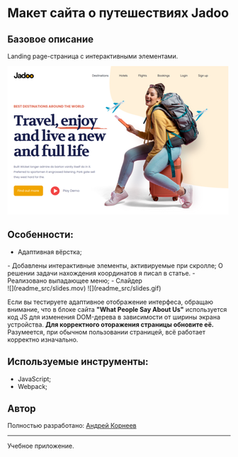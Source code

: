# Макет сайта о путешествиях Jadoo
## Базовое описание
Landing page-страница с интерактивными элементами.

![Main Page of application](./readme_src/main.png)

## Особенности:
- Адаптивная вёрстка;
<GIF>
- Добавлены интерактивные элементы, активируемые при скролле;
О решении задачи нахождения координатов я писал в статье. 
<GIF>
- Реализовано выпадающее меню;
<GIF>
- Слайдер 
<br>
![](readme_src/slides.mov)
![](readme_src/slides.gif)

<!-- ![](./readme_src/output(video-cutter-js.com).mov) -->


<!-- ![Main Page of application](./readme_src/output(video-cutter-js.com).gif) -->

Если вы тестируете адаптивное отображение интерфеса, обращаю внимание, что в блоке сайта **"What People Say About Us"** используется код JS для изменения DOM-дерева в зависимости от ширины экрана устройства. **Для корректного оторажения страницы обновите её.** Разумеется, при обычном пользовании страницей, всё работает корректно изначально.

## Используемые инструменты:
- JavaScript;
- Webpack;

## Автор 
Полностью разработано: [Андрей Корнеев](https://github.com/andrey-kor) <br>

---
Учебное приложение.
